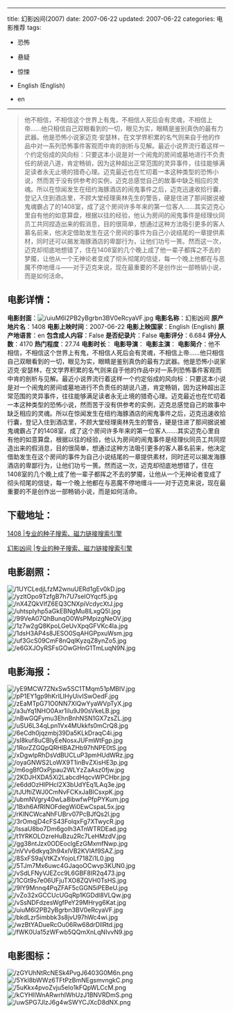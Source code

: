 
---
title: 幻影凶间(2007)
date: 2007-06-22
updated: 2007-06-22
categories: 电影推荐
tags:
- 恐怖
- 悬疑
- 惊悚

- English (English)
- en
---


> 他不相信，不相信这个世界上有鬼，不相信人死后会有灵魂，不相信上帝……他只相信自己双眼看到的一切，眼见为实，眼睛是鉴别真伪的最有力武器。他是恐怖小说家迈克·安瑟林，在文学界积累的名气则来自于他的作品中对一系列恐怖事件客观而中肯的剖析与见解。最近小说界流行着这样一个约定俗成的风向标：只要这本小说是对一个闹鬼的房间或墓地进行不负责任的胡说八道，肯定畅销，因为这种超出正常范围的灵异事件，往往能够满足读者永无止境的猎奇心理。迈克最近也在忙叨着一本这种类型的恐怖小说，然而苦于没有供参考的实例，迈克总感觉自己的故事中缺乏相应的灵魂。所以在惊闻发生在纽约海豚酒店的闹鬼事件之后，迈克迅速收拾行囊，登记入住到酒店里，不顾大堂经理奥林先生的警告，硬是住进了那间据说被鬼魂霸占了的1408室，成了这个房间许多年来的第一位客人……其实迈克心里自有他的如意算盘，根据以往的经验，他认为房间的闹鬼事件是经理伙同员工共同捏造出来的假消息，目的很简单，想通过这种方法吸引更多的客人慕名前来，他决定借助发生在这个房间的事件为自己小说结尾的一章提供素材，同时还可以揭发海豚酒店的卑鄙行为，让他们功亏一篑。然而这一次，迈克却彻底地想错了，住在1408室的几个晚上成了他一辈子都挥之不去的梦魇，让他从一个无神论者变成了彻头彻尾的信徒，每一个晚上他都在与恶魔不停地缠斗——对于迈克来说，现在最重要的不是创作出一部畅销小说，而是如何活命。

## **电影详情**：

**电影封面**：<img src="https://image.tmdb.org/t/p/w200/uiuM6l2PB2yBgrbn3BV0eRcyaVF.jpg" alt="/uiuM6l2PB2yBgrbn3BV0eRcyaVF.jpg" title="/uiuM6l2PB2yBgrbn3BV0eRcyaVF.jpg">
**电影名称**：幻影凶间
**原产地片名**：1408
**电影上映时间**：2007-06-22
**电影上映国家**：English (English)
**原产地语言**：en
**包含成人内容**：False
**是否纪录片**：False
**电影评分**：6.684
**评分人数**：4170
**热门程度**：27.74
**电影时长**：
**电影导演**：
**电影主演**：
**电影简介**：他不相信，不相信这个世界上有鬼，不相信人死后会有灵魂，不相信上帝……他只相信自己双眼看到的一切，眼见为实，眼睛是鉴别真伪的最有力武器。他是恐怖小说家迈克·安瑟林，在文学界积累的名气则来自于他的作品中对一系列恐怖事件客观而中肯的剖析与见解。最近小说界流行着这样一个约定俗成的风向标：只要这本小说是对一个闹鬼的房间或墓地进行不负责任的胡说八道，肯定畅销，因为这种超出正常范围的灵异事件，往往能够满足读者永无止境的猎奇心理。迈克最近也在忙叨着一本这种类型的恐怖小说，然而苦于没有供参考的实例，迈克总感觉自己的故事中缺乏相应的灵魂。所以在惊闻发生在纽约海豚酒店的闹鬼事件之后，迈克迅速收拾行囊，登记入住到酒店里，不顾大堂经理奥林先生的警告，硬是住进了那间据说被鬼魂霸占了的1408室，成了这个房间许多年来的第一位客人……其实迈克心里自有他的如意算盘，根据以往的经验，他认为房间的闹鬼事件是经理伙同员工共同捏造出来的假消息，目的很简单，想通过这种方法吸引更多的客人慕名前来，他决定借助发生在这个房间的事件为自己小说结尾的一章提供素材，同时还可以揭发海豚酒店的卑鄙行为，让他们功亏一篑。然而这一次，迈克却彻底地想错了，住在1408室的几个晚上成了他一辈子都挥之不去的梦魇，让他从一个无神论者变成了彻头彻尾的信徒，每一个晚上他都在与恶魔不停地缠斗——对于迈克来说，现在最重要的不是创作出一部畅销小说，而是如何活命。

## **下载地址**：
[1408 |专业的种子搜索、磁力链接搜索引擎](https://movie.amd794.com:2083/?search=1408&ordering=&mode=match_phrase&page_size=10&page=1)

[幻影凶间 |专业的种子搜索、磁力链接搜索引擎](https://movie.amd794.com:2083/?search=%E5%B9%BB%E5%BD%B1%E5%87%B6%E9%97%B4&ordering=&mode=match_phrase&page_size=10&page=1)
 

## **电影剧照**：
<img src="https://image.tmdb.org/t/p/original/1UYCLedjLfzM2wnuUERd1gEv0kD.jpg" alt="/1UYCLedjLfzM2wnuUERd1gEv0kD.jpg" title="/1UYCLedjLfzM2wnuUERd1gEv0kD.jpg"><img src="https://image.tmdb.org/t/p/original/yzltOpo9TzfgB7h7U7seIOYqcf5.jpg" alt="/yzltOpo9TzfgB7h7U7seIOYqcf5.jpg" title="/yzltOpo9TzfgB7h7U7seIOYqcf5.jpg"><img src="https://image.tmdb.org/t/p/original/nX4ZQkVlfZ6EQ3CNXpiVcdycXtJ.jpg" alt="/nX4ZQkVlfZ6EQ3CNXpiVcdycXtJ.jpg" title="/nX4ZQkVlfZ6EQ3CNXpiVcdycXtJ.jpg"><img src="https://image.tmdb.org/t/p/original/uhtspIyhp5aGkEBNgMu8lLxgQ5l.jpg" alt="/uhtspIyhp5aGkEBNgMu8lLxgQ5l.jpg" title="/uhtspIyhp5aGkEBNgMu8lLxgQ5l.jpg"><img src="https://image.tmdb.org/t/p/original/99VeA07QhBunqO0WsPMpizgNeOV.jpg" alt="/99VeA07QhBunqO0WsPMpizgNeOV.jpg" title="/99VeA07QhBunqO0WsPMpizgNeOV.jpg"><img src="https://image.tmdb.org/t/p/original/1z7w2gQ8KpoLGeUvXpqGFVKc4la.jpg" alt="/1z7w2gQ8KpoLGeUvXpqGFVKc4la.jpg" title="/1z7w2gQ8KpoLGeUvXpqGFVKc4la.jpg"><img src="https://image.tmdb.org/t/p/original/1dsH3AP4s8JESO0SqAHGPpxuWsm.jpg" alt="/1dsH3AP4s8JESO0SqAHGPpxuWsm.jpg" title="/1dsH3AP4s8JESO0SqAHGPpxuWsm.jpg"><img src="https://image.tmdb.org/t/p/original/uf3GcS09CmF8nQqIKyzqZ8ynZo5.jpg" alt="/uf3GcS09CmF8nQqIKyzqZ8ynZo5.jpg" title="/uf3GcS09CmF8nQqIKyzqZ8ynZo5.jpg"><img src="https://image.tmdb.org/t/p/original/e6GXJOyRSFsGOwGHnG1TmLuqN9N.jpg" alt="/e6GXJOyRSFsGOwGHnG1TmLuqN9N.jpg" title="/e6GXJOyRSFsGOwGHnG1TmLuqN9N.jpg">

## **电影海报**：
<img src="https://image.tmdb.org/t/p/original/yE9MCW7ZNxSw5SC1TMqm51pMBIV.jpg" alt="/yE9MCW7ZNxSw5SC1TMqm51pMBIV.jpg" title="/yE9MCW7ZNxSw5SC1TMqm51pMBIV.jpg"><img src="https://image.tmdb.org/t/p/original/pP1EY1gp9hKrILIHyUivISwOedF.jpg" alt="/pP1EY1gp9hKrILIHyUivISwOedF.jpg" title="/pP1EY1gp9hKrILIHyUivISwOedF.jpg"><img src="https://image.tmdb.org/t/p/original/zEaMTpG71O0NN7XlQwYyaWVpTyX.jpg" alt="/zEaMTpG71O0NN7XlQwYyaWVpTyX.jpg" title="/zEaMTpG71O0NN7XlQwYyaWVpTyX.jpg"><img src="https://image.tmdb.org/t/p/original/a3uYq1NHO0Axr1iIu9J90sVkeLB.jpg" alt="/a3uYq1NHO0Axr1iIu9J90sVkeLB.jpg" title="/a3uYq1NHO0Axr1iIu9J90sVkeLB.jpg"><img src="https://image.tmdb.org/t/p/original/nBwGQFymu3EhnBnhNSN1GX7zsZL.jpg" alt="/nBwGQFymu3EhnBnhNSN1GX7zsZL.jpg" title="/nBwGQFymu3EhnBnhNSN1GX7zsZL.jpg"><img src="https://image.tmdb.org/t/p/original/uSU6L34qLpn1Vx4MUkkfs0mCrQ8.jpg" alt="/uSU6L34qLpn1Vx4MUkkfs0mCrQ8.jpg" title="/uSU6L34qLpn1Vx4MUkkfs0mCrQ8.jpg"><img src="https://image.tmdb.org/t/p/original/6eCdh0jqzmbj39Da5KLkDraqC4i.jpg" alt="/6eCdh0jqzmbj39Da5KLkDraqC4i.jpg" title="/6eCdh0jqzmbj39Da5KLkDraqC4i.jpg"><img src="https://image.tmdb.org/t/p/original/sI8kuf8uCBIyEeNosxJUFmWtFgp.jpg" alt="/sI8kuf8uCBIyEeNosxJUFmWtFgp.jpg" title="/sI8kuf8uCBIyEeNosxJUFmWtFgp.jpg"><img src="https://image.tmdb.org/t/p/original/1RorZZGQpQRHlBAZHb97hNPE0tS.jpg" alt="/1RorZZGQpQRHlBAZHb97hNPE0tS.jpg" title="/1RorZZGQpQRHlBAZHb97hNPE0tS.jpg"><img src="https://image.tmdb.org/t/p/original/xDgwlpRhDsVdBUCLuP3pmHUdWRz.jpg" alt="/xDgwlpRhDsVdBUCLuP3pmHUdWRz.jpg" title="/xDgwlpRhDsVdBUCLuP3pmHUdWRz.jpg"><img src="https://image.tmdb.org/t/p/original/oyaGNWS2LoWX9T1inBvZXisHE3p.jpg" alt="/oyaGNWS2LoWX9T1inBvZXisHE3p.jpg" title="/oyaGNWS2LoWX9T1inBvZXisHE3p.jpg"><img src="https://image.tmdb.org/t/p/original/m6ogBfOxPjpau2WLYzZaAsz0fjw.jpg" alt="/m6ogBfOxPjpau2WLYzZaAsz0fjw.jpg" title="/m6ogBfOxPjpau2WLYzZaAsz0fjw.jpg"><img src="https://image.tmdb.org/t/p/original/2KDJHXDA5Xi2LabcdHqcvWPCHbr.jpg" alt="/2KDJHXDA5Xi2LabcdHqcvWPCHbr.jpg" title="/2KDJHXDA5Xi2LabcdHqcvWPCHbr.jpg"><img src="https://image.tmdb.org/t/p/original/e6ddOzHlPHcI2X3bUdYEq1LAq3e.jpg" alt="/e6ddOzHlPHcI2X3bUdYEq1LAq3e.jpg" title="/e6ddOzHlPHcI2X3bUdYEq1LAq3e.jpg"><img src="https://image.tmdb.org/t/p/original/tJUftiZWJ0CmNvFCKxJaBlCsxpK.jpg" alt="/tJUftiZWJ0CmNvFCKxJaBlCsxpK.jpg" title="/tJUftiZWJ0CmNvFCKxJaBlCsxpK.jpg"><img src="https://image.tmdb.org/t/p/original/ubmNVgry40wLa8ibwfwPfpPYKum.jpg" alt="/ubmNVgry40wLa8ibwfwPfpPYKum.jpg" title="/ubmNVgry40wLa8ibwfwPfpPYKum.jpg"><img src="https://image.tmdb.org/t/p/original/1Bxh6AfRINOFdegWi0EwCspaL5x.jpg" alt="/1Bxh6AfRINOFdegWi0EwCspaL5x.jpg" title="/1Bxh6AfRINOFdegWi0EwCspaL5x.jpg"><img src="https://image.tmdb.org/t/p/original/rKlNCWcaNhFUBrv07PcBJfQs2l.jpg" alt="/rKlNCWcaNhFUBrv07PcBJfQs2l.jpg" title="/rKlNCWcaNhFUBrv07PcBJfQs2l.jpg"><img src="https://image.tmdb.org/t/p/original/3rOmqjD4cFS43FolqxFg7XTwycR.jpg" alt="/3rOmqjD4cFS43FolqxFg7XTwycR.jpg" title="/3rOmqjD4cFS43FolqxFg7XTwycR.jpg"><img src="https://image.tmdb.org/t/p/original/lssaU8bo7Dm6goIh3ATnWTRDEad.jpg" alt="/lssaU8bo7Dm6goIh3ATnWTRDEad.jpg" title="/lssaU8bo7Dm6goIh3ATnWTRDEad.jpg"><img src="https://image.tmdb.org/t/p/original/t1YRKOLOzreHuBzu2Rc7LeHMzdV.jpg" alt="/t1YRKOLOzreHuBzu2Rc7LeHMzdV.jpg" title="/t1YRKOLOzreHuBzu2Rc7LeHMzdV.jpg"><img src="https://image.tmdb.org/t/p/original/gg38ntJzx0ODEoclgEzGMxmfNwp.jpg" alt="/gg38ntJzx0ODEoclgEzGMxmfNwp.jpg" title="/gg38ntJzx0ODEoclgEzGMxmfNwp.jpg"><img src="https://image.tmdb.org/t/p/original/nVVv6dkyq3h94xlVB2KVlAf9SAZ.jpg" alt="/nVVv6dkyq3h94xlVB2KVlAf9SAZ.jpg" title="/nVVv6dkyq3h94xlVB2KVlAf9SAZ.jpg"><img src="https://image.tmdb.org/t/p/original/8SxFS9ajVtKZxYojoLf718Zi1L0.jpg" alt="/8SxFS9ajVtKZxYojoLf718Zi1L0.jpg" title="/8SxFS9ajVtKZxYojoLf718Zi1L0.jpg"><img src="https://image.tmdb.org/t/p/original/5TJm7Mx6uwc4GJaqoOCwvp3KUN0.jpg" alt="/5TJm7Mx6uwc4GJaqoOCwvp3KUN0.jpg" title="/5TJm7Mx6uwc4GJaqoOCwvp3KUN0.jpg"><img src="https://image.tmdb.org/t/p/original/vSdLFNyVJEZcc9L6GBF8IR2q473.jpg" alt="/vSdLFNyVJEZcc9L6GBF8IR2q473.jpg" title="/vSdLFNyVJEZcc9L6GBF8IR2q473.jpg"><img src="https://image.tmdb.org/t/p/original/1CGt9s7e06UFjuTXO8ZQVH0TsHS.jpg" alt="/1CGt9s7e06UFjuTXO8ZQVH0TsHS.jpg" title="/1CGt9s7e06UFjuTXO8ZQVH0TsHS.jpg"><img src="https://image.tmdb.org/t/p/original/9lY9Mnnq4PqZFAF5cGGN5iPEBeU.jpg" alt="/9lY9Mnnq4PqZFAF5cGGN5iPEBeU.jpg" title="/9lY9Mnnq4PqZFAF5cGGN5iPEBeU.jpg"><img src="https://image.tmdb.org/t/p/original/vZo32xGCCUcUGqRp1KGDdl8VLQw.jpg" alt="/vZo32xGCCUcUGqRp1KGDdl8VLQw.jpg" title="/vZo32xGCCUcUGqRp1KGDdl8VLQw.jpg"><img src="https://image.tmdb.org/t/p/original/vSsNDFdzesWgfPeY29MHryg6Kat.jpg" alt="/vSsNDFdzesWgfPeY29MHryg6Kat.jpg" title="/vSsNDFdzesWgfPeY29MHryg6Kat.jpg"><img src="https://image.tmdb.org/t/p/original/uiuM6l2PB2yBgrbn3BV0eRcyaVF.jpg" alt="/uiuM6l2PB2yBgrbn3BV0eRcyaVF.jpg" title="/uiuM6l2PB2yBgrbn3BV0eRcyaVF.jpg"><img src="https://image.tmdb.org/t/p/original/bkdLzr5imbbk3s8jvU97hWc4wi.jpg" alt="/bkdLzr5imbbk3s8jvU97hWc4wi.jpg" title="/bkdLzr5imbbk3s8jvU97hWc4wi.jpg"><img src="https://image.tmdb.org/t/p/original/wzBtYADueRcOu06Rw68drDllRtd.jpg" alt="/wzBtYADueRcOu06Rw68drDllRtd.jpg" title="/wzBtYADueRcOu06Rw68drDllRtd.jpg"><img src="https://image.tmdb.org/t/p/original/fWK0Ua15zWFwb5QQmXnLqNIvvN9.jpg" alt="/fWK0Ua15zWFwb5QQmXnLqNIvvN9.jpg" title="/fWK0Ua15zWFwb5QQmXnLqNIvvN9.jpg">

## **电影图标**：
<img src="https://image.tmdb.org/t/p/original/zGYUhNtRcNESk4PvgJ6403G0M6n.png" alt="/zGYUhNtRcNESk4PvgJ6403G0M6n.png" title="/zGYUhNtRcNESk4PvgJ6403G0M6n.png"><img src="https://image.tmdb.org/t/p/original/5Ykl8bWWz6TFtPzBmNEgsmvngkC.png" alt="/5Ykl8bWWz6TFtPzBmNEgsmvngkC.png" title="/5Ykl8bWWz6TFtPzBmNEgsmvngkC.png"><img src="https://image.tmdb.org/t/p/original/5uKkx4pvoZvju5eIo1kFQpWLCcM.png" alt="/5uKkx4pvoZvju5eIo1kFQpWLCcM.png" title="/5uKkx4pvoZvju5eIo1kFQpWLCcM.png"><img src="https://image.tmdb.org/t/p/original/kCYHlIWnARwrhIWhUzJ1BNVRDmS.png" alt="/kCYHlIWnARwrhIWhUzJ1BNVRDmS.png" title="/kCYHlIWnARwrhIWhUzJ1BNVRDmS.png"><img src="https://image.tmdb.org/t/p/original/uwSPG7JlzJ6g4wSWYCJXcD8dNX.png" alt="/uwSPG7JlzJ6g4wSWYCJXcD8dNX.png" title="/uwSPG7JlzJ6g4wSWYCJXcD8dNX.png">
